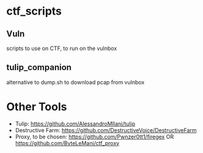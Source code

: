 # ctf_scripts


## Vuln

scripts to use on CTF, to run on the vulnbox

## tulip_companion

alternative to dump.sh to download pcap from vulnbox 

# Other Tools

- Tulip: https://github.com/AlessandroMIlani/tulip
- Destructive Farm: https://github.com/DestructiveVoice/DestructiveFarm 
- Proxy, to be chosen: https://github.com/Pwnzer0tt1/firegex OR https://github.com/ByteLeMani/ctf_proxy

